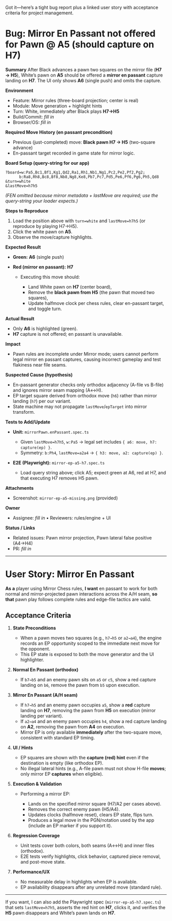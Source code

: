 Got it—here’s a tight bug report plus a linked user story with acceptance criteria for project management.

# Bug: Mirror En Passant not offered for Pawn @ A5 (should capture on H7)

**Summary**
After Black advances a pawn two squares on the mirror file (**H7 → H5**), White’s pawn on **A5** should be offered a **mirror en passant** capture landing on **H7**. The UI only shows **A6** (single push) and omits the capture.

**Environment**

* Feature: Mirror rules (three-board projection; center is real)
* Module: Move generation + highlight hints
* Turn: White, immediately after Black plays **H7→H5**
* Build/Commit: *fill in*
* Browser/OS: *fill in*

**Required Move History (en passant precondition)**

* Previous (just-completed) move: **Black pawn H7 → H5** (two-square advance)
* En-passant target recorded in game state for mirror logic.

**Board Setup (query-string for our app)**

```
?board=w:Pa5,Bc1,Bf1,Kg1,Qd2,Ra1,Rh1,Nb1,Ng1,Pc2,Pe2,Pf2,Pg2;
      b:Ra8,Rh8,Bc8,Bf8,Nb8,Ng8,Ke8,Pb7,Pc7,Pd5,Pe6,Pf6,Pg6,Ph5,Qd8
&turn=white
&lastMove=h7h5
```

*(FEN omitted because mirror metadata + lastMove are required; use the query-string your loader expects.)*

**Steps to Reproduce**

1. Load the position above with `turn=white` and `lastMove=h7h5` (or reproduce by playing H7→H5).
2. Click the white pawn on **A5**.
3. Observe the move/capture highlights.

**Expected Result**

* **Green:** **A6** (single push)
* **Red (mirror en passant):** **H7**

  * Executing this move should:

    * Land White pawn on **H7** (center board),
    * Remove the **black pawn from H5** (the pawn that moved two squares),
    * Update halfmove clock per chess rules, clear en-passant target, and toggle turn.

**Actual Result**

* Only **A6** is highlighted (green).
* **H7** capture is not offered; en passant is unavailable.

**Impact**

* Pawn rules are incomplete under Mirror mode; users cannot perform legal mirror en passant captures, causing incorrect gameplay and test flakiness near file seams.

**Suspected Cause (hypothesis)**

* En-passant generator checks only orthodox adjacency (A-file vs B-file) and ignores mirror seam mapping (A↔H).
* EP target square derived from orthodox move (`h6`) rather than mirror landing (`h7`) per our variant.
* State machine may not propagate `lastMove`/`epTarget` into mirror transform.

**Tests to Add/Update**

* **Unit:** `mirrorPawn.enPassant.spec.ts`

  * Given `lastMove=h7h5`, `w:Pa5` → legal set includes `{ a6: move, h7: capture(ep) }`.
  * Symmetry: `b:Ph4`, `lastMove=a2a4` → `{ h3: move, a2: capture(ep) }`.
* **E2E (Playwright):** `mirror-ep-a5-h7.spec.ts`

  * Load query string above; click A5; expect green at A6, red at H7, and that executing H7 removes H5 pawn.

**Attachments**

* Screenshot: `mirror-ep-a5-missing.png` (provided)

**Owner**

* Assignee: *fill in* • Reviewers: rules/engine + UI

**Status / Links**

* Related issues: Pawn mirror projection, Pawn lateral false positive (A4→H4)
* PR: *fill in*

---

# User Story: Mirror En Passant

**As a** player using Mirror Chess rules,
**I want** en passant to work for both normal and mirror-projected pawn interactions across the A/H seam,
**so that** pawn play follows complete rules and edge-file tactics are valid.

## Acceptance Criteria

1. **State Preconditions**

   * When a pawn moves two squares (e.g., `h7→h5` or `a2→a4`), the engine records an EP opportunity scoped to the immediate next move for the opponent.
   * This EP state is exposed to both the move generator and the UI highlighter.

2. **Normal En Passant (orthodox)**

   * If `b7→b5` and an enemy pawn sits on `a5` or `c5`, show a red capture landing on `b6`, remove the pawn from `b5` upon execution.

3. **Mirror En Passant (A/H seam)**

   * If `h7→h5` and an enemy pawn occupies `a5`, show a **red** capture landing on **H7**, removing the pawn from **H5** on execution (mirror landing per variant).
   * If `a2→a4` and an enemy pawn occupies `h4`, show a red capture landing on **A2**, removing the pawn from **A4** on execution.
   * Mirror EP is only available **immediately** after the two-square move, consistent with standard EP timing.

4. **UI / Hints**

   * EP squares are shown with the **capture (red) hint** even if the destination is empty (like orthodox EP).
   * No illegal lateral hints (e.g., A-file pawn must not show H-file **moves**; only mirror EP **captures** when eligible).

5. **Execution & Validation**

   * Performing a mirror EP:

     * Lands on the specified mirror square (H7/A2 per cases above).
     * Removes the correct enemy pawn (H5/A4).
     * Updates clocks (halfmove reset), clears EP state, flips turn.
     * Produces a legal move in the PGN/notation used by the app (include an EP marker if you support it).

6. **Regression Coverage**

   * Unit tests cover both colors, both seams (A↔H) and inner files (orthodox).
   * E2E tests verify highlights, click behavior, captured piece removal, and post-move state.

7. **Performance/UX**

   * No measurable delay in highlights when EP is available.
   * EP availability disappears after any unrelated move (standard rule).

---

If you want, I can also add the Playwright spec (`mirror-ep-a5-h7.spec.ts`) that sets `lastMove=h7h5`, asserts the red hint on **H7**, clicks it, and verifies the **H5** pawn disappears and White’s pawn lands on **H7**.
